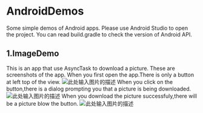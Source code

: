 # AndroidDemos
Some simple demos of Android apps.
Please use Android Studio to open the project.
You can read build.gradle to check the version of Android API. 

## 1.ImageDemo
This is an app that use AsyncTask to download a picture.
These are screenshots of the app.
When you first open the app.There is only a button at left top of the view.
![此处输入图片的描述][1]
When you click on the button,there is a dialog prompting you that a picture is being downloaded.
![此处输入图片的描述][2]
When you download the picture successfuly,there will be a picture blow the button.
![此处输入图片的描述][3]


  [1]: http://7xo4wg.com1.z0.glb.clouddn.com/ImageDemo1.jpg
  [2]: http://7xo4wg.com1.z0.glb.clouddn.com/ImageDemo2.jpg
  [3]: http://7xo4wg.com1.z0.glb.clouddn.com/ImageDemo3.jpg